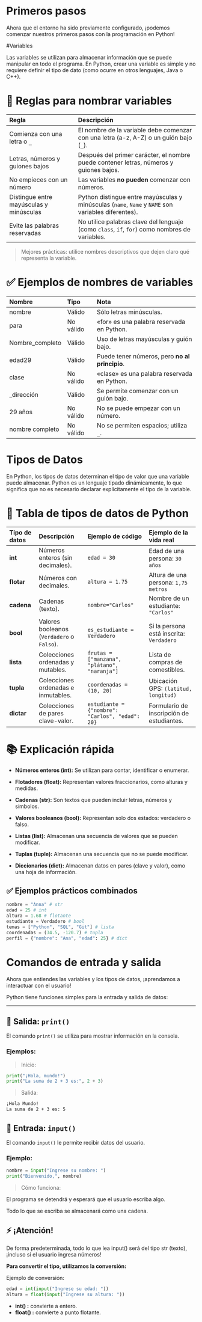# Primeros pasos

Ahora que el entorno ha sido previamente configurado, ¡podemos comenzar nuestros primeros pasos con la programación en Python!

#Variables

Las variables se utilizan para almacenar información que se puede manipular en todo el programa. En Python, crear una variable es simple y no requiere definir el tipo de dato (como ocurre en otros lenguajes, Java o C++).

# 🧠 Reglas para nombrar variables

| Regla | Descripción |
|:------|:----------|
| Comienza con una letra o `_` | El nombre de la variable debe comenzar con una letra (a-z, A-Z) o un guión bajo (`_`). |
| Letras, números y guiones bajos | Después del primer carácter, el nombre puede contener letras, números y guiones bajos. |
| No empieces con un número | Las variables **no pueden** comenzar con números. |
| Distingue entre mayúsculas y minúsculas | Python distingue entre mayúsculas y minúsculas (`name`, `Name` y `NAME` son variables diferentes). |
| Evite las palabras reservadas | No utilice palabras clave del lenguaje (como `class`, `if`, `for`) como nombres de variables. |

> Mejores prácticas: utilice nombres descriptivos que dejen claro qué representa la variable.

# ✅ Ejemplos de nombres de variables

| Nombre | Tipo | Nota |
|:-----|:--------|:-----------|
| nombre | Válido | Sólo letras minúsculas. |
| para | No válido | «for» es una palabra reservada en Python. |
| Nombre_completo | Válido | Uso de letras mayúsculas y guión bajo. |
| edad29 | Válido | Puede tener números, pero **no al principio**. |
| clase | No válido | «clase» es una palabra reservada en Python. |
| _dirección | Válido | Se permite comenzar con un guión bajo. |
| 29 años | No válido | No se puede empezar con un número. |
| nombre completo | No válido | No se permiten espacios; utiliza `_`. |

# Tipos de Datos

En Python, los tipos de datos determinan el tipo de valor que una variable puede almacenar. Python es un lenguaje tipado dinámicamente, lo que significa que no es necesario declarar explícitamente el tipo de la variable.

# 🔹 Tabla de tipos de datos de Python

| Tipo de datos | Descripción | Ejemplo de código | Ejemplo de la vida real |
|:--------------|:----------|:------------------|:-------------------|
| **int** | Números enteros (sin decimales). | `edad = 30` | Edad de una persona: `30 años` |
| **flotar** | Números con decimales. | `altura = 1.75` | Altura de una persona: `1,75 metros` |
| **cadena** | Cadenas (texto). | `nombre="Carlos"` | Nombre de un estudiante: `"Carlos"` |
| **bool** | Valores booleanos (`Verdadero` o `Falso`). | `es_estudiante = Verdadero` | Si la persona está inscrita: `Verdadero` |
| **lista** | Colecciones ordenadas y mutables. | `frutas = ["manzana", "plátano", "naranja"]` | Lista de compras de comestibles. |
| **tupla** | Colecciones ordenadas e inmutables. | `coordenadas = (10, 20)` | Ubicación GPS: `(latitud, longitud)` |
| **dictar** | Colecciones de pares clave-valor. | `estudiante = {"nombre": "Carlos", "edad": 20}` | Formulario de inscripción de estudiantes. |

# 📚 Explicación rápida
    
- **Números enteros (int):** Se utilizan para contar, identificar o enumerar.

- **Flotadores (float):** Representan valores fraccionarios, como alturas y medidas.

- **Cadenas (str):** Son textos que pueden incluir letras, números y símbolos.

- **Valores booleanos (bool):** Representan solo dos estados: verdadero o falso.

- **Listas (list):** Almacenan una secuencia de valores que se pueden modificar.

- **Tuplas (tuple):** Almacenan una secuencia que no se puede modificar.

- **Diccionarios (dict):** Almacenan datos en pares (clave y valor), como una hoja de información.

## ✅ Ejemplos prácticos combinados

```python
nombre = "Anna" # str
edad = 25 # int
altura = 1.68 # flotante
estudiante = Verdadero # bool
temas = ["Python", "SQL", "Git"] # lista
coordenadas = (34.5, -120.7) # tupla
perfil = {"nombre": "Ana", "edad": 25} # dict
```

# Comandos de entrada y salida

Ahora que entiendes las variables y los tipos de datos, ¡aprendamos a interactuar con el usuario!

Python tiene funciones simples para la entrada y salida de datos:

---

## 🔹 Salida: `print()`

El comando `print()` se utiliza para mostrar información en la consola.

### Ejemplos:

> Inicio:

```python
print("¡Hola, mundo!")
print("La suma de 2 + 3 es:", 2 + 3)
```

> Salida:

```bash
¡Hola Mundo!
La suma de 2 + 3 es: 5
```

## 🔹 Entrada: `input()`

El comando `input()` le permite recibir datos del usuario.

### Ejemplo:

```python
nombre = input("Ingrese su nombre: ")
print("Bienvenido,", nombre)
```

> Cómo funciona:

El programa se detendrá y esperará que el usuario escriba algo.

Todo lo que se escriba se almacenará como una cadena.

## ⚡ ¡Atención!

De forma predeterminada, todo lo que lea input() será del tipo str (texto), ¡incluso si el usuario ingresa números!

**Para convertir el tipo, utilizamos la conversión:**

Ejemplo de conversión:

```python
edad = int(input("Ingrese su edad: "))
altura = float(input("Ingrese su altura: "))
```

- **int() :** convierte a entero.
- **float() :** convierte a punto flotante.